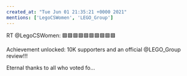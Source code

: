 ```yaml
---
created_at: "Tue Jun 01 21:35:21 +0000 2021"
mentions: ['LegoCSWomen', 'LEGO_Group']
---
```


RT @LegoCSWomen: 🟩🟩🟩🟩🟩🟩🟩🟩🟩🟩

Achievement unlocked: 10K supporters and an official @LEGO_Group review!!!

Eternal thanks to all who voted fo…